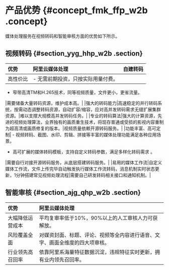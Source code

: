 # 产品优势 {#concept_fmk_ffp_w2b .concept}

媒体处理服务在视频转码和智能审核方面的优势如下所示。

## 视频转码 {#section_yyg_hhp_w2b .section}

|优势|阿里云媒体处理|自建转码|
|:-|:------|:---|
|高性价比| -   无需前期投资，只按实际用量付费。
-   窄带高清TM和H.265技术，同等视频质量，文件更小，更省流量。

 |需要储备大量转码资源，维护成本高。|
|强大的转码能力|高速稳定的并行转码系统，按需动态调整转码资源，自动扩容/缩容，应对高并发转码需求无缝扩展集群资源。|难以支撑大规模高并发转码任务。|
|专业的转码算法|强大的计算资源，先进的视频处理算法，业界独有的画质重生技术，将现存普通或受损的影视内容重制为超高清或画质修复的版本。|视频质量依赖开源转码服务。|
|功能丰富、高可定制| -   视频转码、截图、水印、剪辑、拼接等丰富的媒体处理功能满足各种应用场景。
-   高可扩展的媒体转码模板，支持自定义转码参数，满足多样化转码需求 。

 |需要自行对接开源转码服务，从底层搭建转码服务。|
|易用的媒体工作流|自定义媒体工作流，文件上传完毕自动触发执行媒体工作流转码，消息机制实时状态更新，1分钟搭建常见视频处理流程|需要自己研发转码相关接口和通知机制。|

## 智能审核 {#section_ajg_qhp_w2b .section}

|优势|阿里云媒体处理|
|:-|:------|
|大幅降低运营成本|平均复审率低于10%，90%以上的人工审核人力可获解放。|
|风险覆盖全面|对媒资封面、标题、评论、视频等全内容进行语音、文字、画面全维度的四大项审核。|
|行业领先高召回率|依靠阿里系海量特征数据沉淀，违规特征实时更新，拥有业内领先召回率。|

